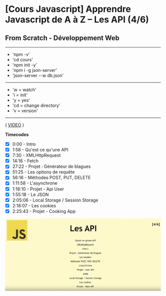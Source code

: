 # [Cours Javascript] Apprendre Javascript de A à Z – Les API (4/6)

## From Scratch - Développement Web

---------------------------------------------------------

- 'npm -v'
- 'cd cours'
- 'npm init -y'
- 'npm i -g json-server'
- 'json-server --w db.json'

---------------------------------------------------------

- 'w = watch'
- 'i = init'
- 'y = yes'
- 'cd = change directory'
- 'v = version'

---------------------------------------------------------


( [VIDEO](https://youtu.be/Xm9i87uliU8) )

**Timecodes**

- [x] 0:00 - Intro
- [x] 1:58 - Qu'est ce qu'une API
- [x] 7:30 - XMLHttpRequest
- [x] 14:16 - Fetch
- [x] 27:22 - Projet : Générateur de blagues
- [x] 51:25 - Les options de requête
- [x] 56:16 - Méthodes POST, PUT, DELETE
- [x] 1:11:58 - L'asynchrone
- [x] 1:18:10 - Projet - Api User
- [x] 1:55:18 - Le JSON
- [x] 2:05:06 - Local Storage / Session Storage
- [x] 2:18:07 - Les cookies
- [x] 2:25:43 - Projet - Cooking App

![Logo](./logo.png)
